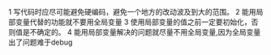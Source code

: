 1 写代码时应尽可能避免硬编码，避免一个地方的改动波及到大的范围。
2 能用局部变量代替的功能就不要用全局变量
3 使用局部变量的值之前一定要初始化，否则值是不确定的。
4 能用局部变量解决的问题就尽量不用全局变量,因为全局变量出了问题难于debug